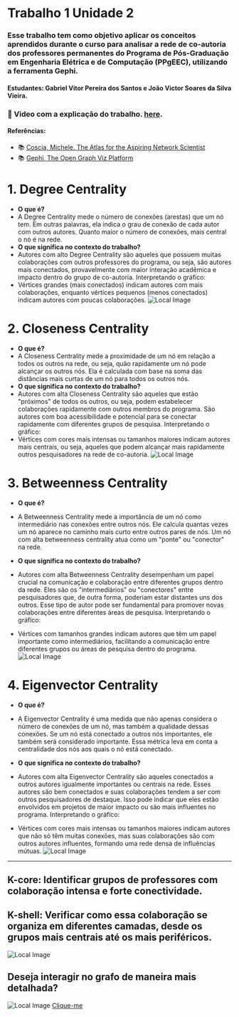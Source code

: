 # Trabalho 1 Unidade 2
### Esse trabalho tem como objetivo aplicar os conceitos aprendidos durante o curso para analisar a rede de co-autoria dos professores permanentes do Programa de Pós-Graduação em Engenharia Elétrica e de Computação (PPgEEC), utilizando a ferramenta Gephi.

#### Estudantes: Gabriel Vitor Pereira dos Santos e João Victor Soares da Silva Vieira.

### 🔗 Video com a explicação do trabalho. [here](https://www.loom.com/share/a265045bbaf24e0bbd8af8e475e08335?sid=328d0568-b163-49ba-86a7-c2527251dc30).

#### Referências:

- :books: [Coscia, Michele. The Atlas for the Aspiring Network Scientist](https://www.networkatlas.eu/)
- :books: [Gephi, The Open Graph Viz Platform](https://gephi.org/)
# 1. Degree Centrality
* **O que é?**
* A Degree Centrality mede o número de conexões (arestas) que um nó tem. Em outras palavras, ela indica o grau de conexão de cada autor com outros autores. Quanto maior o número de conexões, mais central o nó é na rede.
* **O que significa no contexto do trabalho?**
* Autores com alto Degree Centrality são aqueles que possuem muitas colaborações com outros professores do programa, ou seja, são autores mais conectados, provavelmente com maior interação acadêmica e impacto dentro do grupo de co-autoria.
Interpretando o gráfico:
* Vértices grandes (mais conectados) indicam autores com mais colaborações, enquanto vértices pequenos (menos conectados) indicam autores com poucas colaborações.
![Local Image](./images/Degree.png)
# 2. Closeness Centrality
* **O que é?**
* A Closeness Centrality mede a proximidade de um nó em relação a todos os outros na rede, ou seja, quão rapidamente um nó pode alcançar os outros nós. Ela é calculada com base na soma das distâncias mais curtas de um nó para todos os outros nós.
* **O que significa no contexto do trabalho?**
* Autores com alta Closeness Centrality são aqueles que estão "próximos" de todos os outros, ou seja, podem estabelecer colaborações rapidamente com outros membros do programa. São autores com boa acessibilidade e potencial para se conectar rapidamente com diferentes grupos de pesquisa.
Interpretando o gráfico:
* Vértices com cores mais intensas ou tamanhos maiores indicam autores mais centrais, ou seja, aqueles que podem alcançar mais rapidamente outros pesquisadores na rede de co-autoria.
![Local Image](./images/Closeness.png)
# 3. Betweenness Centrality
* **O que é?**
* A Betweenness Centrality mede a importância de um nó como intermediário nas conexões entre outros nós. Ele calcula quantas vezes um nó aparece no caminho mais curto entre outros pares de nós. Um nó com alta betweenness centrality atua como um "ponte" ou "conector" na rede.
* **O que significa no contexto do trabalho?**

* Autores com alta Betweenness Centrality desempenham um papel crucial na comunicação e colaboração entre diferentes grupos dentro da rede. Eles são os "intermediários" ou "conectores" entre pesquisadores que, de outra forma, poderiam estar distantes uns dos outros. Esse tipo de autor pode ser fundamental para promover novas colaborações entre diferentes áreas de pesquisa.
Interpretando o gráfico:

* Vértices com tamanhos grandes indicam autores que têm um papel importante como intermediários, facilitando a comunicação entre diferentes grupos ou áreas de pesquisa dentro do programa.
![Local Image](./images/Betweenness.png)
# 4. Eigenvector Centrality
* **O que é?**

* A Eigenvector Centrality é uma medida que não apenas considera o número de conexões de um nó, mas também a qualidade dessas conexões. Se um nó está conectado a outros nós importantes, ele também será considerado importante. Essa métrica leva em conta a centralidade dos nós aos quais o nó está conectado.
* **O que significa no contexto do trabalho?** 

* Autores com alta Eigenvector Centrality são aqueles conectados a outros autores igualmente importantes ou centrais na rede. Esses autores são bem conectados e suas colaborações tendem a ser com outros pesquisadores de destaque. Isso pode indicar que eles estão envolvidos em projetos de maior impacto ou são mais influentes no programa.
Interpretando o gráfico:

* Vértices com cores mais intensas ou tamanhos maiores indicam autores que não só têm muitas conexões, mas suas colaborações são com outros autores influentes, formando uma rede densa de influências mútuas.
![Local Image](./images/Eigenvector.png)
------------------------------------------------
## K-core: Identificar grupos de professores com colaboração intensa e forte conectividade.
## K-shell: Verificar como essa colaboração se organiza em diferentes camadas, desde os grupos mais centrais até os mais periféricos.
![Local Image](./images/K-coreEshell.png)

## Deseja interagir no grafo de maneira mais detalhada?
![Local Image](./images/site.png)
[Clique-me](https://newgabrielvi.github.io/grafo-tempor-rio/)

















